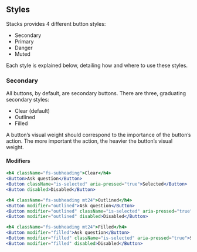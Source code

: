 ## Styles

Stacks provides 4 different button styles:

- Secondary
- Primary
- Danger
- Muted

Each style is explained below, detailing how and where to use these styles.

### Secondary

All buttons, by default, are secondary buttons. There are three, graduating secondary styles:

- Clear (default)
- Outlined
- Filled

A button’s visual weight should correspond to the importance of the button’s action. The more important the action, the heavier the button’s visual weight.

#### Modifiers
```jsx padded
<h4 className="fs-subheading">Clear</h4>
<Button>Ask question</Button>
<Button className="is-selected" aria-pressed="true">Selected</Button>
<Button disabled>Disabled</Button>

<h4 className="fs-subheading mt24">Outlined</h4>
<Button modifier="outlined">Ask question</Button>
<Button modifier="outlined" className="is-selected" aria-pressed="true">Selected</Button>
<Button modifier="outlined" disabled>Disabled</Button>

<h4 className="fs-subheading mt24">Filled</h4>
<Button modifier="filled">Ask question</Button>
<Button modifier="filled" className="is-selected" aria-pressed="true">Selected</Button>
<Button modifier="filled" disabled>Disabled</Button>
```
